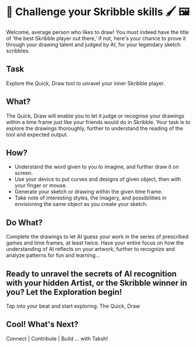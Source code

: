 # 📝 Challenge your Skribble skills 🖌️ 🖼️

Welcome, average person who likes to draw! You must indeed have the title of 'the best Skribble player out there,' if not, here's your chance to prove it through your drawing talent and judged by AI, for your legendary sketch scribbles.

## Task
Explore the Quick, Draw tool to unravel your inner Skribble player.

## What?
The Quick, Draw will enable you to let it judge or recognise your drawings within a time frame just like your friends would do in Skribble. Your task is to explore the drawings thoroughly, further to understand the reading of the tool and expected output.

## How?
- Understand the word given to you to imagine, and further draw it on screen.
- Use your device to put curves and designs of given object, then with your finger or mouse.
- Generate your sketch or drawing within the given time frame.
- Take note of interesting styles, the imagery, and possibilities in envisioning the same object as you create your sketch.

## Do What?
Complete the drawings to let AI guess your work in the series of prescribed games and time frames, at least twice. Have your entire focus on how the understanding of AI reflects on your artwork, further to recognize and analyze patterns for fun and learning...

## Ready to unravel the secrets of AI recognition with your hidden Artist, or the Skribble winner in you? Let the Exploration begin!

Tap into your beat and start exploring: The Quick, Draw

## Cool! What's Next?
Connect | Contribute | Build ... with Taksh!
